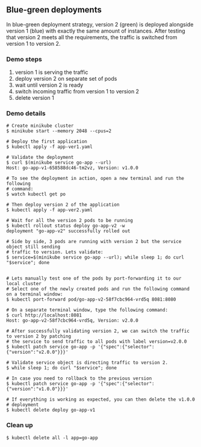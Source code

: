 ## Blue-green deployments

In blue-green deployment strategy, version 2 (green) is deployed alongside version 1 (blue) with exactly the same amount of instances. After testing that version 2 meets all the requirements, the traffic is switched from version 1 to version 2. 

### Demo steps
1. version 1 is serving the traffic
2. deploy version 2 on separate set of pods
3. wait until version 2 is ready
4. switch incoming traffic from version 1 to version 2
5. delete version 1

### Demo details
```
# Create minikube cluster
$ minikube start --memory 2048 --cpus=2

# Deploy the first application
$ kubectl apply -f app-ver1.yaml

# Validate the deployment
$ curl $(minikube service go-app --url)
Host: go-app-v1-658588dc46-tm2vz, Version: v1.0.0

# To see the deployment in action, open a new terminal and run the following
# command:
$ watch kubectl get po

# Then deploy version 2 of the application
$ kubectl apply -f app-ver2.yaml

# Wait for all the version 2 pods to be running
$ kubectl rollout status deploy go-app-v2 -w
deployment "go-app-v2" successfully rolled out

# Side by side, 3 pods are running with version 2 but the service object still sending
# traffic to version. Lets validate:
$ service=$(minikube service go-app --url); while sleep 1; do curl "$service"; done


# Lets manually test one of the pods by port-forwarding it to our local cluster
# Select one of the newly created pods and run the following command on a terminal window:
$ kubectl port-forward pod/go-app-v2-58f7cbc964-vrd5q 8081:8080

# On a separate terminal window, type the following command:
$ curl http://localhost:8081
Host: go-app-v2-58f7cbc964-vrd5q, Version: v2.0.0

# After successfully validating version 2, we can switch the traffic to version 2 by patching
# the service to send traffic to all pods with label version=v2.0.0
$ kubectl patch service go-app -p '{"spec":{"selector":{"version":"v2.0.0"}}}'

# Validate service object is directing traffic to version 2.
$ while sleep 1; do curl "$service"; done

# In case you need to rollback to the previous version
$ kubectl patch service go-app -p '{"spec":{"selector":{"version":"v1.0.0"}}}'

# If everything is working as expected, you can then delete the v1.0.0
# deployment
$ kubectl delete deploy go-app-v1
```

### Clean up
```
$ kubectl delete all -l app=go-app
```